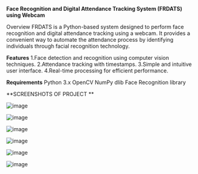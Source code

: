 **Face Recognition and Digital Attendance Tracking System (FRDATS) using Webcam**

Overview
FRDATS is a Python-based system designed to perform face recognition and digital attendance tracking using a webcam. It provides a convenient way to automate the attendance process by identifying individuals through facial recognition technology.

**Features**
1.Face detection and recognition using computer vision techniques.
2.Attendance tracking with timestamps.
3.Simple and intuitive user interface.
4.Real-time processing for efficient performance.

**Requirements**
Python 3.x
OpenCV
NumPy
dlib
Face Recognition library

**SCREENSHOTS OF PROJECT **

![image](https://github.com/Vanshika-Pahuja/Face-Recognition-and-Digital-Attendance-Tracking-System-FRDATS-using-Webcam/assets/125988598/2ec42454-c416-4370-a120-b1c4c1a7018e)

![image](https://github.com/Vanshika-Pahuja/Face-Recognition-and-Digital-Attendance-Tracking-System-FRDATS-using-Webcam/assets/125988598/400282db-15ad-4417-976b-33f8da93e297)

![image](https://github.com/Vanshika-Pahuja/Face-Recognition-and-Digital-Attendance-Tracking-System-FRDATS-using-Webcam/assets/125988598/60b20fb6-d583-4fd5-968c-deb532fb6ea9)

![image](https://github.com/Vanshika-Pahuja/Face-Recognition-and-Digital-Attendance-Tracking-System-FRDATS-using-Webcam/assets/125988598/05e5dddc-9455-4460-b1b7-80287e54d375)

![image](https://github.com/Vanshika-Pahuja/Face-Recognition-and-Digital-Attendance-Tracking-System-FRDATS-using-Webcam/assets/125988598/b1a21cbc-758f-488b-8b35-f7c4fa1c1939)

![image](https://github.com/Vanshika-Pahuja/Face-Recognition-and-Digital-Attendance-Tracking-System-FRDATS-using-Webcam/assets/125988598/0ca33219-d4a2-4c4d-9360-f8e504263c2d)






